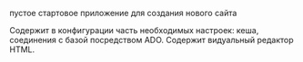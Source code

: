 пустое стартовое приложение для создания нового сайта

Содержит в конфигурации часть необходимых настроек: кеша, соединения с базой посредством ADO.
Содержит видуальный редактор HTML.
